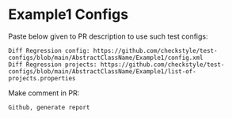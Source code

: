 # Example1 Configs
Paste below given to PR description to use such test configs:
```
Diff Regression config: https://github.com/checkstyle/test-configs/blob/main/AbstractClassName/Example1/config.xml
Diff Regression projects: https://github.com/checkstyle/test-configs/blob/main/AbstractClassName/Example1/list-of-projects.properties
```
Make comment in PR:
```
Github, generate report
```
